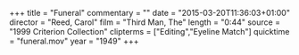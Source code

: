 +++
title = "Funeral"
commentary = ""
date = "2015-03-20T11:36:03+01:00"
director = "Reed, Carol"
film = "Third Man, The"
length = "0:44"
source = "1999 Criterion Collection"
clipterms = ["Editing","Eyeline Match"]
quicktime = "funeral.mov"
year = "1949"
+++